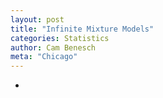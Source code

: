 ```yaml
---
layout: post
title: "Infinite Mixture Models"
categories: Statistics
author: Cam Benesch
meta: "Chicago"
---
```


-
